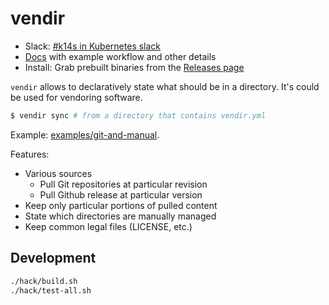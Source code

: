 # vendir

- Slack: [#k14s in Kubernetes slack](https://slack.kubernetes.io)
- [Docs](docs/README.md) with example workflow and other details
- Install: Grab prebuilt binaries from the [Releases page](https://github.com/k14s/vendir/releases)

`vendir` allows to declaratively state what should be in a directory. It's could be used for vendoring software.

```bash
$ vendir sync # from a directory that contains vendir.yml
```

Example: [examples/git-and-manual](examples/git-and-manual).

Features:

- Various sources
  - Pull Git repositories at particular revision
  - Pull Github release at particular version
- Keep only particular portions of pulled content
- State which directories are manually managed
- Keep common legal files (LICENSE, etc.)

## Development

```bash
./hack/build.sh
./hack/test-all.sh
```
